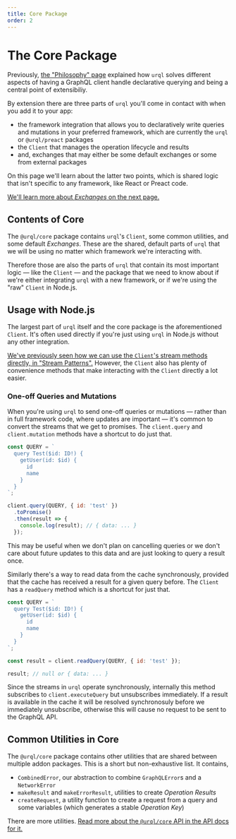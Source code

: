 ```yaml
---
title: Core Package
order: 2
---
```


# The Core Package

Previously, [the "Philosophy" page](./philosophy.md) explained how `urql` solves different aspects
of having a GraphQL client handle declarative querying and being a central point of extensibiliy.

By extension there are three parts of `urql` you'll come in contact with when you add it to your
app:

<!-- TODO: Add more package links -->

- the framework integration that allows you to declaratively write queries and mutations in your
  preferred framework, which are currently the `urql` or `@urql/preact` packages
- the `Client` that manages the operation lifecycle and results
- and, exchanges that may either be some default exchanges or some from external packages

On this page we'll learn about the latter two points, which is shared logic that isn't specific to
any framework, like React or Preact code.

[We'll learn more about _Exchanges_ on the next page.](./exchanges.md)

## Contents of Core

The `@urql/core` package contains `urql`'s `Client`, some common utilities, and some default
_Exchanges_. These are the shared, default parts of `urql` that we will be using no matter which
framework we're interacting with.

Therefore those are also the parts of `urql` that contain its most important logic — like the
`Client` — and the package that we need to know about if we're either integrating `urql` with a new
framework, or if we're using the "raw" `Client` in Node.js.

## Usage with Node.js

The largest part of `urql` itself and the core package is the aforementioned `Client`. It's often
used directly if you're just using `urql` in Node.js without any other integration.

[We've previously seen how we can use the `Client`'s stream methods directly, in "Stream
Patterns".](./stream-patterns.md) However, the `Client` also has plenty of convenience methods that
make interacting with the `Client` directly a lot easier.

### One-off Queries and Mutations

When you're using `urql` to send one-off queries or mutations — rather than in full framework code,
where updates are important — it's common to convert the streams that we get to promises. The
`client.query` and `client.mutation` methods have a shortcut to do just that.

```js
const QUERY = `
  query Test($id: ID!) {
    getUser(id: $id) {
      id
      name
    }
  }
`;

client.query(QUERY, { id: 'test' })
  .toPromise()
  .then(result => {
    console.log(result); // { data: ... }
  });
```

This may be useful when we don't plan on cancelling queries or we don't care about future updates to
this data and are just looking to query a result once.

Similarly there's a way to read data from the cache synchronously, provided that the cache has
received a result for a given query before. The `Client` has a `readQuery` method which is a
shortcut for just that.

```js
const QUERY = `
  query Test($id: ID!) {
    getUser(id: $id) {
      id
      name
    }
  }
`;

const result = client.readQuery(QUERY, { id: 'test' });

result; // null or { data: ... }
```

Since the streams in `urql` operate synchronously, internally this method subscribes to
`client.executeQuery` but unsubscribes immediately. If a result is available in the cache it will be
resolved synchronosuly before we immediately unsubscribe, otherwise this will cause no request to be
sent to the GraphQL API.

## Common Utilities in Core

The `@urql/core` package contains other utilities that are shared between multiple addon packages.
This is a short but non-exhaustive list. It contains,

<!-- TODO: Add links to other docs pages where appropriate -->

- `CombinedError`, our abstraction to combine `GraphQLError`s and a `NetworkError`
- `makeResult` and `makeErrorResult`, utilities to create _Operation Results_
- `createRequest`, a utility function to create a request from a query and some variables (which
  generates a stable _Operation Key_)

There are more utilities. [Read more about the `@urql/core` API in the API docs for
it.](../api/core.md)
